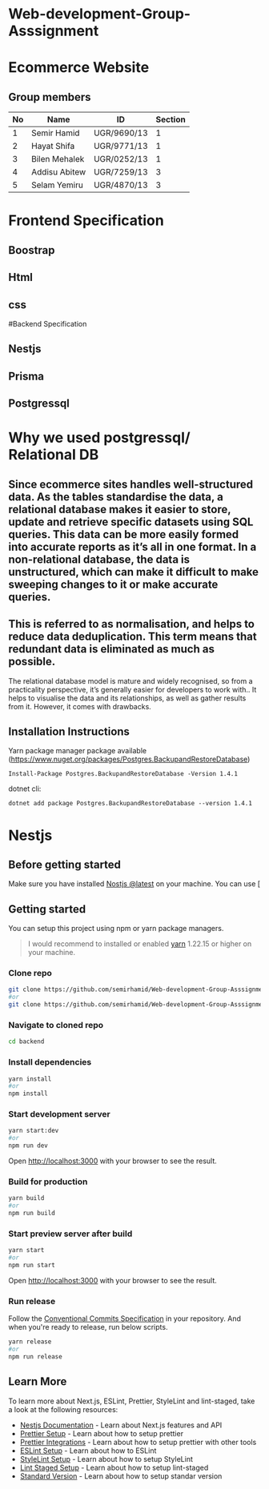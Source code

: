 # Web-development-Group-Asssignment
# Ecommerce Website
## Group members
| No | Name | ID |Section|
| ------ | ------ | ------ |------ |
|1| Semir Hamid | UGR/9690/13| 1|
|2 |Hayat Shifa | UGR/9771/13| 1|
|3| Bilen Mehalek | UGR/0252/13| 1|
|4| Addisu Abitew | UGR/7259/13| 3|
|5| Selam Yemiru | UGR/4870/13| 3|

# Frontend Specification
## Boostrap 
## Html
## css

#Backend Specification
## Nestjs
## Prisma
## Postgressql


# Why we used postgressql/ Relational DB
## Since ecommerce sites handles well-structured data. As the tables standardise the data, a relational database makes it easier to store, update and retrieve specific datasets using SQL queries. This data can be more easily formed into accurate reports as it’s all in one format. In a non-relational database, the data is unstructured, which can make it difficult to make sweeping changes to it or make accurate queries.

## This is referred to as normalisation, and helps to reduce data deduplication. This term means that redundant data is eliminated as much as possible.
The relational database model is mature and widely recognised, so from a practicality perspective, it’s generally easier for developers to work with..
It helps to visualise the data and its relationships, as well as gather results from it. However, it comes with drawbacks.



##
## Installation Instructions
Yarn package manager package available (https://www.nuget.org/packages/Postgres.BackupandRestoreDatabase)
```
Install-Package Postgres.BackupandRestoreDatabase -Version 1.4.1
```
dotnet cli:
```
dotnet add package Postgres.BackupandRestoreDatabase --version 1.4.1
```


# Nestjs


## Before getting started

Make sure you have installed [Nostjs @latest]([https://nodejs.org/en/](https://docs.nestjs.com/)) on your machine. You can use [

## Getting started

You can setup this project using npm or yarn package managers.

> I would recommend to installed or enabled [yarn](https://yarnpkg.com/getting-started) 1.22.15 or higher on your machine.

### Clone repo

```bash
git clone https://github.com/semirhamid/Web-development-Group-Asssignment.git
#or
git clone https://github.com/semirhamid/Web-development-Group-Asssignment.git
```

### Navigate to cloned repo

```bash
cd backend
```

### Install dependencies

```bash
yarn install
#or
npm install
```

### Start development server

```bash
yarn start:dev
#or
npm run dev
```

Open [http://localhost:3000](http://localhost:1756) with your browser to see the result.

### Build for production

```bash
yarn build
#or
npm run build
```

### Start preview server after build

```bash
yarn start
#or
npm run start
```

Open [http://localhost:3000](http://localhost:1756) with your browser to see the result.

### Run release

Follow the [Conventional Commits Specification](https://www.conventionalcommits.org/en/v1.0.0/) in your repository. And when you're ready to release, run below scripts.

```bash
yarn release
#or
npm run release
```

## Learn More

To learn more about Next.js, ESLint, Prettier, StyleLint and lint-staged, take a look at the following resources:

* [Nestjs Documentation](https://docs.nestjs.com/) - Learn about Next.js features and API
* [Prettier Setup](https://prettier.io/docs/en/install.html) - Learn about how to setup prettier
* [Prettier Integrations](https://prettier.io/docs/en/related-projects.html) - Learn about how to setup prettier with other tools
* [ESLint Setup](https://eslint.org/docs/user-guide/getting-started) - Learn about how to ESLint
* [StyleLint Setup](https://stylelint.io/user-guide/get-started) - Learn about how to setup StyleLint
* [Lint Staged Setup](https://github.com/okonet/lint-staged) - Learn about how to setup lint-staged
* [Standard Version](https://github.com/conventional-changelog/standard-version) - Learn about how to setup standar version
